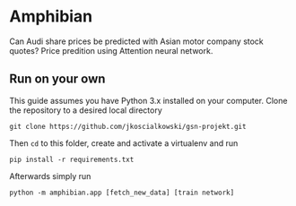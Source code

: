 # Amphibian
Can Audi share prices be predicted with Asian motor company stock quotes? Price predition using Attention neural network.

## Run on your own
This guide assumes you have Python 3.x installed on your computer. Clone the repository to a desired local directory

```
git clone https://github.com/jkoscialkowski/gsn-projekt.git
```

Then `cd` to this folder, create and activate a virtualenv and run 

```
pip install -r requirements.txt
```

Afterwards simply run

```
python -m amphibian.app [fetch_new_data] [train network]
```